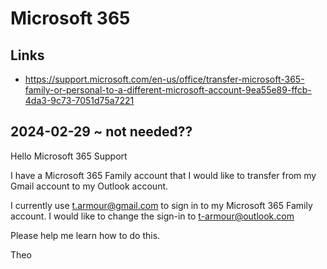 # Microsoft 365


## Links

* https://support.microsoft.com/en-us/office/transfer-microsoft-365-family-or-personal-to-a-different-microsoft-account-9ea55e89-ffcb-4da3-9c73-7051d75a7221


## 2024-02-29 ~ not needed??

Hello Microsoft 365 Support

I have a Microsoft 365 Family account that I would like to transfer from my Gmail account to my Outlook account.

I currently use t.armour@gmail.com to sign in to my Microsoft 365 Family account. I would like to change the sign-in to t-armour@outlook.com

Please help me learn how to do this.

Theo



